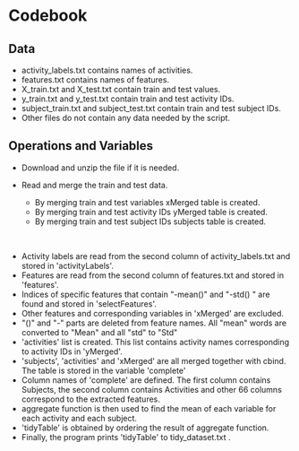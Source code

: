 
# Codebook

## Data

* activity_labels.txt contains names of activities.
* features.txt contains names of features.
* X_train.txt and X_test.txt contain train and test values.
* y_train.txt and y_test.txt contain train and test activity IDs.
* subject_train.txt and subject_test.txt contain train and test subject IDs.
* Other files do not contain any data needed by the script.

## Operations and Variables

* Download and unzip the file if it is needed.
* Read and merge the train and test data.
&nbsp;
&nbsp;
&nbsp;

  + By merging train and test variables xMerged table is created.
  + By merging train and test activity IDs yMerged table is created.
  + By merging train and test subject IDs subjects table is created.

&nbsp;
&nbsp;

* Activity labels are read from the second column of activity_labels.txt and stored in 'activityLabels'.
* Features are read from the second column of features.txt and stored in 'features'.
* Indices of specific features that contain "-mean()" and "-std() " are found and stored in 'selectFeatures'.
* Other features and corresponding variables in 'xMerged' are excluded.
* "()" and "-" parts are deleted from feature names. All "mean" words are converted to "Mean" and all "std" to "Std"
* 'activities' list is created. This list contains activity names corresponding to activity IDs in 'yMerged'.
* 'subjects', 'activities' and 'xMerged' are all merged together with cbind. The table is stored in the variable 'complete'
* Column names of 'complete' are defined. The first column contains Subjects, the second column contains Activities and other 66 columns correspond to the extracted features.
* aggregate function is then used to find the mean of each variable for each activity and each subject.
* 'tidyTable' is obtained by ordering the result of aggregate function.
* Finally, the program prints 'tidyTable' to tidy_dataset.txt .
